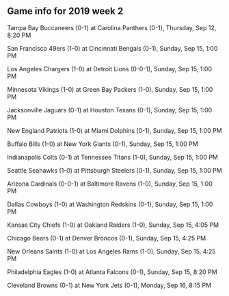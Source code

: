 ## Game info for 2019 week 2
Tampa Bay Buccaneers (0-1) at Carolina Panthers (0-1), Thursday, Sep 12, 8:20 PM



San Francisco 49ers (1-0) at Cincinnati Bengals (0-1), Sunday, Sep 15, 1:00 PM

Los Angeles Chargers (1-0) at Detroit Lions (0-0-1), Sunday, Sep 15, 1:00 PM

Minnesota Vikings (1-0) at Green Bay Packers (1-0), Sunday, Sep 15, 1:00 PM

Jacksonville Jaguars (0-1) at Houston Texans (0-1), Sunday, Sep 15, 1:00 PM

New England Patriots (1-0) at Miami Dolphins (0-1), Sunday, Sep 15, 1:00 PM

Buffalo Bills (1-0) at New York Giants (0-1), Sunday, Sep 15, 1:00 PM

Indianapolis Colts (0-1) at Tennessee Titans (1-0), Sunday, Sep 15, 1:00 PM

Seattle Seahawks (1-0) at Pittsburgh Steelers (0-1), Sunday, Sep 15, 1:00 PM

Arizona Cardinals (0-0-1) at Baltimore Ravens (1-0), Sunday, Sep 15, 1:00 PM

Dallas Cowboys (1-0) at Washington Redskins (0-1), Sunday, Sep 15, 1:00 PM



Kansas City Chiefs (1-0) at Oakland Raiders (1-0), Sunday, Sep 15, 4:05 PM

Chicago Bears (0-1) at Denver Broncos (0-1), Sunday, Sep 15, 4:25 PM

New Orleans Saints (1-0) at Los Angeles Rams (1-0), Sunday, Sep 15, 4:25 PM



Philadelphia Eagles (1-0) at Atlanta Falcons (0-1), Sunday, Sep 15, 8:20 PM



Cleveland Browns (0-1) at New York Jets (0-1), Monday, Sep 16, 8:15 PM


